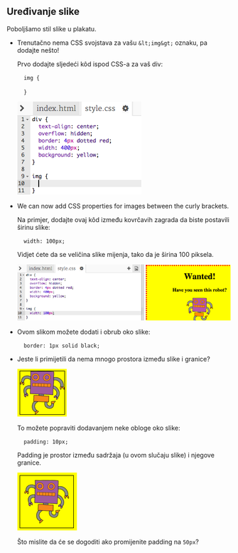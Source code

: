 ## Uređivanje slike

Poboljšamo stil slike u plakatu.

+ Trenutačno nema CSS svojstava za vašu `&lt;img&gt;` oznaku, pa dodajte nešto!
    
    Prvo dodajte sljedeći kôd ispod CSS-a za vaš div:
    
        img {
        
        }
        
    
    ![screenshot](images/wanted-img-css.png)

+ We can now add CSS properties for images between the curly brackets.
    
    Na primjer, dodajte ovaj kôd između kovrčavih zagrada da biste postavili širinu slike:
    
        width: 100px;
        
    
    Vidjet ćete da se veličina slike mijenja, tako da je širina 100 piksela.
    
    ![screenshot](images/wanted-img-width.png)

+ Ovom slikom možete dodati i obrub oko slike:
    
        border: 1px solid black;
        

+ Jeste li primijetili da nema mnogo prostora između slike i granice?
    
    ![screenshot](images/wanted-img-border.png)
    
    To možete popraviti dodavanjem neke obloge oko slike:
    
        padding: 10px;
        
    
    Padding je prostor između sadržaja (u ovom slučaju slike) i njegove granice.
    
    ![screenshot](images/wanted-img-padding.png)
    
    Što mislite da će se dogoditi ako promijenite padding na `50px`?